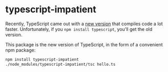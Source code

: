 # typescript-impatient

Recently, TypeScript came out with a [new
version](http://blogs.msdn.com/b/typescript/archive/2014/07/21/new-compiler-and-moving-to-github.aspx)
that compiles code a lot faster. Unfortunately, if you `npm install
typescript`, you'll get the old version.

This package is the new version of TypeScript, in the form of a convenient npm
package:

```bash
npm install typescript-impatient
./node_modules/typescript-impatient/tsc hello.ts
```

